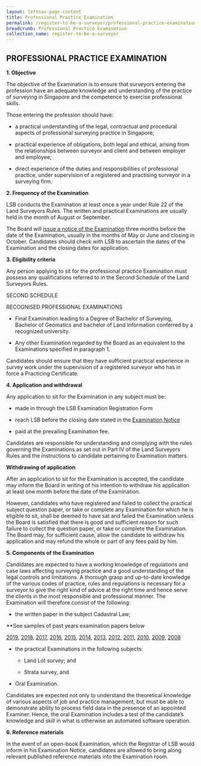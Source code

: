 ```yaml
---
layout: leftnav-page-content
title: Professional Practice Examination
permalink: /register-to-be-a-surveyor/professional-practice-examination/
breadcrumb: Professional Practice Examination
collection_name: register-to-be-a-surveyor
---
```


PROFESSIONAL PRACTICE EXAMINATION
---

**1. Objective**

The objective of the Examination is to ensure that surveyors entering the profession have an adequate knowledge and understanding of the practice of surveying in Singapore and the competence to exercise professional skills.

Those entering the profession should have:

* a practical understanding of the legal, contractual and procedural aspects of professional surveying practice in Singapore;

* practical experience of obligations, both legal and ethical, arising from the relationships between surveyor and client and between employer and employee;

* direct experience of the duties and responsibilities of professional practice, under supervision of a registered and practising surveyor in a surveying firm.

**2. Frequency of the Examination**

LSB conducts the Examination at least once a year under Rule 22 of the Land Surveyors Rules. The written and practical Examinations are usually held in the month of August or September.

The Board will [issue a notice of the Examination](/notices-and-announcements/notices/) three months before the date of the Examination, usually in the months of May or June and closing in October. Candidates should check with LSB to ascertain the dates of the Examination and the closing dates for application.

**3. Eligibility criteria**

Any person applying to sit for the professional practice Examination must possess any qualifications referred to in the Second Schedule of the Land Surveyors Rules.

SECOND SCHEDULE

RECOGNISED PROFESSIONAL EXAMINATIONS

* Final Examination leading to a Degree of Bachelor of Surveying, Bachelor of Geomatics and bachelor of Land Information conferred by a recognized university.

* Any other Examination regarded by the Board as an equivalent to the Examinations specified in paragraph 1.

Candidates should ensure that they have sufficient practical experience in survey work under the supervision of a registered surveyor who has in force a Practicing Certificate.

**4. Application and withdrawal**

Any application to sit for the Examination in any subject must be:

* made in through the LSB Examination Registration Form

* reach LSB before the closing date stated in the [Examination Notice](/notices-and-announcements/notices/)

* paid at the prevailing Examination fee.

Candidates are responsible for understanding and complying with the rules governing the Examinations as set out in Part IV of the Land Surveyors Rules and the instructions to candidate pertaining to Examination matters.

**Withdrawing of application**

After an application to sit for the Examination is accepted, the candidate may inform the Board in writing of his intention to withdraw his application at least one month before the date of the Examination.

However, candidates who have registered and failed to collect the practical subject question paper, or take or complete any Examination for which he is eligible to sit, shall be deemed to have sat and failed the Examination unless the Board is satisfied that there is good and sufficient reason for such failure to collect the question paper, or take or complete the Examination. The Board may, for sufficient cause, allow the candidate to withdraw his application and may refund the whole or part of any fees paid by him.

**5. Components of the Examination**

Candidates are expected to have a working knowledge of regulations and case laws affecting surveying practice and a good understanding of the legal controls and limitations. A thorough grasp and up-to-date knowledge of the various codes of practice, rules and regulations is necessary for a surveyor to give the right kind of advice at the right time and hence serve the clients in the most responsible and professional manner. The Examination will therefore consist of the following:

* the written paper in the subject Cadastral Law;

**See samples of past years examination papers below

[2019](/files/2019.pdf/), [2018](/files/2018.pdf/), [2017](/files/2017.pdf/), [2016](/files/2016.pdf/), [2015](/files/2015.pdf/), [2014](/files/2014.pdf/), [2013](/files/2013.pdf/), [2012](/files/2012.pdf/), [2011](/files/2011.pdf/), [2010](/files/2010.pdf/), [2009](/files/2009.pdf/), [2008](/files/2008.pdf/)

* the practical Examinations in the following subjects:

   * Land Lot survey; and
   
   * Strata survey, and
 
* Oral Examination.

Candidates are expected not only to understand the theoretical knowledge of various aspects of job and practice management, but must be able to demonstrate ability to process field data in the presence of an appointed Examiner. Hence, the oral Examination includes a test of the candidate’s knowledge and skill in what is otherwise an automated software operation.

**6. Reference materials**

In the event of an open-book Examination, which the Registrar of LSB would inform in his Examination Notice, candidates are allowed to bring along relevant published reference materials into the Examination room.
